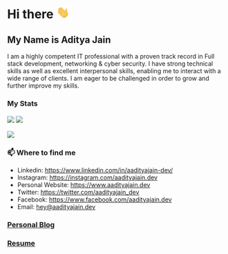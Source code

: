 # Hi there <img src="https://raw.githubusercontent.com/AadityaJain-Dev/AadityaJain-Dev/main/wave.gif" width="30px">

## My Name is Aditya Jain

I am a highly competent IT professional with a proven track record in Full stack development, networking & cyber security. I have strong technical skills as well as excellent interpersonal skills, enabling me to interact with a wide range of clients. I am eager to be challenged in order to grow and further improve my skills.

### My Stats


<img align="center" src="https://github-readme-stats.vercel.app/api/top-langs/?username=aadityajain-dev&langs_count=3" />   <img align="center" src="https://github-readme-stats.vercel.app/api?username=aadityajain-dev&count_private=true&show_icons=true" />
<br /><br />
<img align="center" src="https://github-readme-streak-stats.herokuapp.com/?user=aadityajain-dev&hide_border=false" />

### 📫 Where to find me

- Linkedin: https://www.linkedin.com/in/aadityajain-dev/
- Instagram: https://instagram.com/aadityajain.dev
- Personal Website: https://www.aadityajain.dev
- Twitter: https://twitter.com/aadityajain_dev
- Facebook: https://www.facebook.com/aadityajain.dev
- Email: hey@aadityajain.dev

### [Personal Blog](https://blog.aadityajain.dev/)

### [Resume](https://www.aadityajain.dev/resume)
